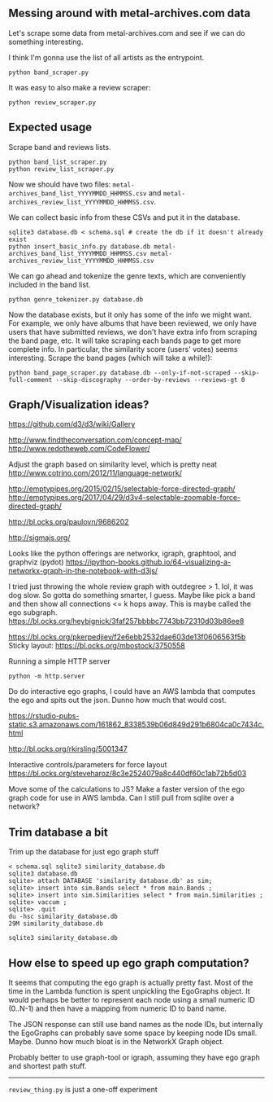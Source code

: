 ## Messing around with metal-archives.com data
Let's scrape some data from metal-archives.com and see if we can do something interesting.

I think I'm gonna use the list of all artists as the entrypoint.
```
python band_scraper.py
```

It was easy to also make a review scraper:
```
python review_scraper.py
```


## Expected usage
Scrape band and reviews lists.
```
python band_list_scraper.py
python review_list_scraper.py
```
Now we should have two files: `metal-archives_band_list_YYYYMMDD_HHMMSS.csv` and `metal-archives_review_list_YYYYMMDD_HHMMSS.csv`.

We can collect basic info from these CSVs and put it in the database.
```
sqlite3 database.db < schema.sql # create the db if it doesn't already exist
python insert_basic_info.py database.db metal-archives_band_list_YYYYMMDD_HHMMSS.csv metal-archives_review_list_YYYYMMDD_HHMMSS.csv
```

We can go ahead and tokenize the genre texts, which are conveniently included in the band list.
```
python genre_tokenizer.py database.db
```

Now the database exists, but it only has some of the info we might want.
For example, we only have albums that have been reviewed, we only have users
that have submitted reviews, we don't have extra info from scraping the band page, etc.
It will take scraping each bands page to get more complete info.
In particular, the similarity score (users' votes) seems interesting.
Scrape the band pages (which will take a while!):
```
python band_page_scraper.py database.db --only-if-not-scraped --skip-full-comment --skip-discography --order-by-reviews --reviews-gt 0
```

## Graph/Visualization ideas?
https://github.com/d3/d3/wiki/Gallery

http://www.findtheconversation.com/concept-map/
http://www.redotheweb.com/CodeFlower/

Adjust the graph based on similarity level, which is pretty neat
http://www.cotrino.com/2012/11/language-network/

http://emptypipes.org/2015/02/15/selectable-force-directed-graph/
http://emptypipes.org/2017/04/29/d3v4-selectable-zoomable-force-directed-graph/

http://bl.ocks.org/paulovn/9686202

http://sigmajs.org/

Looks like the python offerings are networkx, igraph, graphtool, and graphviz (pydot)
https://ipython-books.github.io/64-visualizing-a-networkx-graph-in-the-notebook-with-d3js/

I tried just throwing the whole review graph with outdegree > 1.  lol, it was dog slow.
So gotta do something smarter, I guess.
Maybe like pick a band and then show all connections <= k hops away.  This is maybe called the ego subgraph.
https://bl.ocks.org/heybignick/3faf257bbbbc7743bb72310d03b86ee8

https://bl.ocks.org/pkerpedjiev/f2e6ebb2532dae603de13f0606563f5b
Sticky layout: https://bl.ocks.org/mbostock/3750558

Running a simple HTTP server
```
python -m http.server
```

Do do interactive ego graphs, I could have an AWS lambda that computes the ego and spits out the json.
Dunno how much that would cost.

https://rstudio-pubs-static.s3.amazonaws.com/161862_8338539b06d849d291b6804ca0c7434c.html


http://bl.ocks.org/rkirsling/5001347

Interactive controls/parameters for force layout
https://bl.ocks.org/steveharoz/8c3e2524079a8c440df60c1ab72b5d03


Move some of the calculations to JS?
Make a faster version of the ego graph code for use in AWS lambda.
Can I still pull from sqlite over a network?

## Trim database a bit
Trim up the database for just ego graph stuff
```
< schema.sql sqlite3 similarity_database.db
sqlite3 database.db
sqlite> attach DATABASE 'similarity_database.db' as sim;
sqlite> insert into sim.Bands select * from main.Bands ;
sqlite> insert into sim.Similarities select * from main.Similarities ;
sqlite> vaccum ;
sqlite> .quit
du -hsc similarity_database.db
29M	similarity_database.db

sqlite3 similarity_database.db
```

## How else to speed up ego graph computation?
It seems that computing the ego graph is actually pretty fast.
Most of the time in the Lambda function is spent unpickling the EgoGraphs object.
It would perhaps be better to represent each node using a small numeric ID (0..N-1)
and then have a mapping from numeric ID to band name.

The JSON response can still use band names as the node IDs, but internally the EgoGraphs
can probably save some space by keeping node IDs small.
Maybe.  Dunno how much bloat is in the NetworkX Graph object.

Probably better to use graph-tool or igraph, assuming they have ego graph and shortest path stuff.

---

`review_thing.py` is just a one-off experiment
